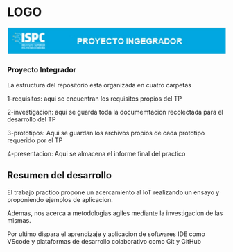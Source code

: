 # LOGO
![alt text](../rsc/visuales/logo.png)

### **Proyecto Integrador**

La estructura del repositorio esta organizada en cuatro carpetas

1-requisitos: aqui se encuentran los requisitos propios del TP

2-investigacion: aqui se guarda toda la documemtacion recolectada para el desarrollo del TP

3-prototipos: Aqui se guardan los archivos propios de cada prototipo requerido por el TP

4-presentacion: Aqui se almacena el informe final del practico

## **Resumen del desarrollo**

El trabajo practico propone un acercamiento al IoT realizando un ensayo y proponiendo ejemplos de aplicacion.

Ademas, nos acerca a metodologias agiles mediante la investigacion de las mismas.

Por ultimo dispara el aprendizaje y aplicacion de softwares IDE como VScode y plataformas de desarrollo colaborativo como Git y GitHub